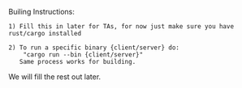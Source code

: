 Builing Instructions:

    1) Fill this in later for TAs, for now just make sure you have rust/cargo installed

    2) To run a specific binary {client/server} do:
        "cargo run --bin {client/server}"
       Same process works for building.


We will fill the rest out later.
